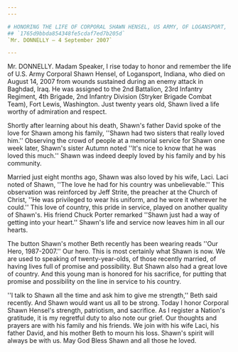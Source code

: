 ```yaml
---
---

# HONORING THE LIFE OF CORPORAL SHAWN HENSEL, US ARMY, OF LOGANSPORT,  INDIANA
## `1765d9bbda854348fe5cdaf7ed7b205d`
`Mr. DONNELLY — 4 September 2007`

---
```



Mr. DONNELLY. Madam Speaker, I rise today to honor and remember the 
life of U.S. Army Corporal Shawn Hensel, of Logansport, Indiana, who 
died on August 14, 2007 from wounds sustained during an enemy attack in 
Baghdad, Iraq. He was assigned to the 2nd Battalion, 23rd Infantry 
Regiment, 4th Brigade, 2nd Infantry Division (Stryker Brigade Combat 
Team), Fort Lewis, Washington. Just twenty years old, Shawn lived a 
life worthy of admiration and respect.

Shortly after learning about his death, Shawn's father David spoke of 
the love for Shawn among his family, ''Shawn had two sisters that 
really loved him.'' Observing the crowd of people at a memorial service 
for Shawn one week later, Shawn's sister Autumn noted ''It's nice to 
know that he was loved this much.'' Shawn was indeed deeply loved by 
his family and by his community.

Married just eight months ago, Shawn was also loved by his wife, 
Laci. Laci noted of Shawn, ''The love he had for his country was 
unbelievable.'' This observation was reinforced by Jeff Strite, the 
preacher at the Church of Christ, ''He was privileged to wear his 
uniform, and he wore it wherever he could.'' This love of country, this 
pride in service, played on another quality of Shawn's. His friend 
Chuck Porter remarked ''Shawn just had a way of getting into your 
heart.'' Shawn's life and service now leaves him in all our hearts.

The button Shawn's mother Beth recently has been wearing reads ''Our 
Hero, 1987-2007.'' Our hero. This is most certainly what Shawn is now. 
We are used to speaking of twenty-year-olds, of those recently married, 
of having lives full of promise and possibility. But Shawn also had a 
great love of country. And this young man is honored for his sacrifice, 
for putting that promise and possibility on the line in service to his 
country.

''I talk to Shawn all the time and ask him to give me strength,'' 
Beth said recently. And Shawn would want us all to be strong. Today I 
honor Corporal Shawn Hensel's strength, patriotism, and sacrifice. As I 
register a Nation's gratitude, it is my regretful duty to also note our 
grief. Our thoughts and prayers are with his family and his friends. We 
join with his wife Laci, his father David, and his mother Beth to mourn 
his loss. Shawn's spirit will always be with us. May God Bless Shawn 
and all those he loved.
